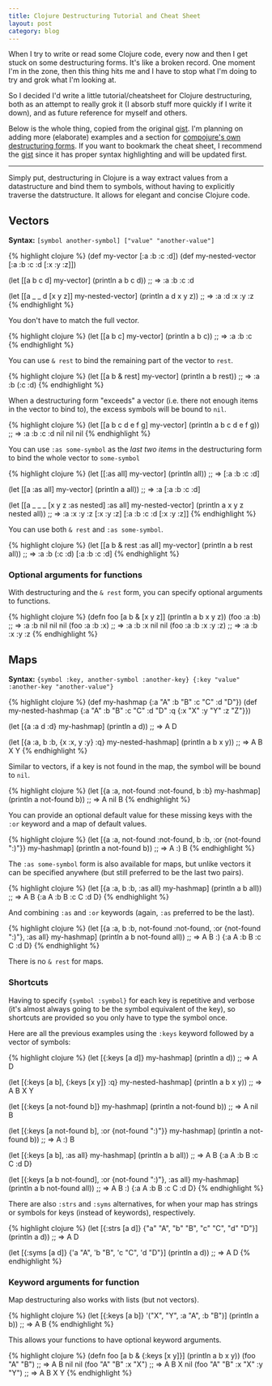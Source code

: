 ```yaml
---
title: Clojure Destructuring Tutorial and Cheat Sheet
layout: post
category: blog
---
```


When I try to write or read some Clojure code, every now and then I get stuck on some destructuring forms. It's like a broken record. One moment I'm in the zone, then this thing hits me and I have to stop what I'm doing to try and grok what I'm looking at.

So I decided I'd write a little tutorial/cheatsheet for Clojure destructuring, both as an attempt to really grok it (I absorb stuff more quickly if I write it down), and as future reference for myself and others.

Below is the whole thing, copied from the original [gist][gist]. I'm planning on adding more (elaborate) examples and a section for [compojure's own destructuring forms][compojure]. If you want to bookmark the cheat sheet, I recommend the [gist][gist] since it has proper syntax highlighting and will be updated first.

[gist]: https://gist.github.com/john2x/e1dca953548bfdfb9844
[compojure]: https://github.com/weavejester/compojure/wiki/Destructuring-Syntax

* * *

Simply put, destructuring in Clojure is a way extract values from a datastructure and bind them to symbols, without having to explicitly traverse the datstructure. It allows for elegant and concise Clojure code.

Vectors
-------

**Syntax:** `[symbol another-symbol] ["value" "another-value"]`


{% highlight clojure %}
(def my-vector [:a :b :c :d])
(def my-nested-vector [:a :b :c :d [:x :y :z]])

(let [[a b c d] my-vector]
  (println a b c d))
;; => :a :b :c :d

(let [[a _ _ d [x y z]] my-nested-vector]
  (println a d x y z))
;; => :a :d :x :y :z
{% endhighlight %}

You don't have to match the full vector.

{% highlight clojure %}
(let [[a b c] my-vector]
  (println a b c))
;; => :a :b :c
{% endhighlight %}

You can use `& rest` to bind the remaining part of the vector to `rest`.

{% highlight clojure %}
(let [[a b & rest] my-vector]
  (println a b rest))
;; => :a :b (:c :d)
{% endhighlight %}

When a destructuring form "exceeds" a vector (i.e. there not enough items in the vector to bind to), the excess symbols will be bound to `nil`.

{% highlight clojure %}
(let [[a b c d e f g] my-vector]
  (println a b c d e f g))
;; => :a :b :c :d nil nil nil
{% endhighlight %}

You can use `:as some-symbol` as the *last two items* in the destructuring form to bind the whole vector to `some-symbol`

{% highlight clojure %}
(let [[:as all] my-vector]
  (println all))
;; => [:a :b :c :d]

(let [[a :as all] my-vector]
  (println a all))
;; => :a [:a :b :c :d]

(let [[a _ _ _ [x y z :as nested] :as all] my-nested-vector]
  (println a x y z nested all))
;; => :a :x :y :z [:x :y :z] [:a :b :c :d [:x :y :z]]
{% endhighlight %}

You can use both `& rest` and `:as some-symbol`.

{% highlight clojure %}
(let [[a b & rest :as all] my-vector]
  (println a b rest all))
;; => :a :b (:c :d) [:a :b :c :d]
{% endhighlight %}

### Optional arguments for functions

With destructuring and the `& rest` form, you can specify optional arguments to functions.

{% highlight clojure %}
(defn foo [a b & [x y z]]
  (println a b x y z))
(foo :a :b) ;; => :a :b nil nil nil
(foo :a :b :x) ;; => :a :b :x nil nil
(foo :a :b :x :y :z) ;; => :a :b :x :y :z
{% endhighlight %}

Maps
----

**Syntax:** `{symbol :key, another-symbol :another-key} {:key "value" :another-key "another-value"}`

{% highlight clojure %}
(def my-hashmap {:a "A" :b "B" :c "C" :d "D"})
(def my-nested-hashmap {:a "A" :b "B" :c "C" :d "D" :q {:x "X" :y "Y" :z "Z"}})

(let [{a :a d :d} my-hashmap]
  (println a d))
;; => A D

(let [{a :a, b :b, {x :x, y :y} :q} my-nested-hashmap]
  (println a b x y))
;; => A B X Y
{% endhighlight %}

Similar to vectors, if a key is not found in the map, the symbol will be bound to `nil`.

{% highlight clojure %}
(let [{a :a, not-found :not-found, b :b} my-hashmap]
  (println a not-found b))
;; => A nil B
{% endhighlight %}

You can provide an optional default value for these missing keys with the `:or` keyword and a map of default values.

{% highlight clojure %}
(let [{a :a, not-found :not-found, b :b, :or {not-found ":)"}} my-hashmap]
  (println a not-found b))
;; => A :) B
{% endhighlight %}

The `:as some-symbol` form is also available for maps, but unlike vectors it can be specified anywhere (but still preferred to be the last two pairs).

{% highlight clojure %}
(let [{a :a, b :b, :as all} my-hashmap]
  (println a b all))
;; => A B {:a A :b B :c C :d D}
{% endhighlight %}

And combining `:as` and `:or` keywords (again, `:as` preferred to be the last).

{% highlight clojure %}
(let [{a :a, b :b, not-found :not-found, :or {not-found ":)"}, :as all} my-hashmap]
  (println a b not-found all))
;; => A B :) {:a A :b B :c C :d D}
{% endhighlight %}

There is no `& rest` for maps.

### Shortcuts

Having to specify `{symbol :symbol}` for each key is repetitive and verbose (it's almost always going to be the symbol equivalent of the key), so shortcuts are provided so you only have to type the symbol once.

Here are all the previous examples using the `:keys` keyword followed by a vector of symbols:

{% highlight clojure %}
(let [{:keys [a d]} my-hashmap]
  (println a d))
;; => A D

(let [{:keys [a b], {:keys [x y]} :q} my-nested-hashmap]
  (println a b x y))
;; => A B X Y

(let [{:keys [a not-found b]} my-hashmap]
  (println a not-found b))
;; => A nil B

(let [{:keys [a not-found b], :or {not-found ":)"}} my-hashmap]
  (println a not-found b))
;; => A :) B

(let [{:keys [a b], :as all} my-hashmap]
  (println a b all))
;; => A B {:a A :b B :c C :d D}

(let [{:keys [a b not-found], :or {not-found ":)"}, :as all} my-hashmap]
  (println a b not-found all))
;; => A B :) {:a A :b B :c C :d D}
{% endhighlight %}

There are also `:strs` and `:syms` alternatives, for when your map has strings or symbols for keys (instead of keywords), respectively.

{% highlight clojure %}
(let [{:strs [a d]} {"a" "A", "b" "B", "c" "C", "d" "D"}]
  (println a d))
;; => A D

(let [{:syms [a d]} {'a "A", 'b "B", 'c "C", 'd "D"}]
  (println a d))
;; => A D
{% endhighlight %}

### Keyword arguments for function

Map destructuring also works with lists (but not vectors).

{% highlight clojure %}
(let [{:keys [a b]} '("X", "Y", :a "A", :b "B")]
  (println a b))
;; => A B
{% endhighlight %}

This allows your functions to have optional keyword arguments.

{% highlight clojure %}
(defn foo [a b & {:keys [x y]}]
  (println a b x y))
(foo "A" "B")  ;; => A B nil nil
(foo "A" "B" :x "X")  ;; => A B X nil
(foo "A" "B" :x "X" :y "Y")  ;; => A B X Y
{% endhighlight %}
